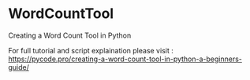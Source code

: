 # WordCountTool
Creating a Word Count Tool in Python

For full tutorial and script explaination please visit : https://pycode.pro/creating-a-word-count-tool-in-python-a-beginners-guide/
